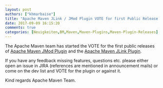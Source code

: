 ```yaml
---
layout: post
authors: ["khmarbaise"]
title: "Apache Maven JLink / JMod Plugin VOTE for first Public Release started"
date: 2017-09-09 16:15:20
comments: true
categories: [Neuigkeiten,BM,Maven,Maven-Plugins,Maven-Plugin-Releases]
---
```

The Apache Maven team has started the VOTE for the first public releases 
of [Apache Maven JMod Plugin](https://www.mail-archive.com/dev@maven.apache.org/msg114779.html)
 and the [Apache Maven JLink Plugin](https://www.mail-archive.com/dev@maven.apache.org/msg114780.html).

If you have any feedback missing features, questions etc. please either open an issue in JIRA (references
are mentioned in announcement mails) or come on the dev list and VOTE for the plugin or against it.

Kind regards
Apache Maven Team.
